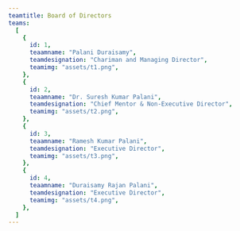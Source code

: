 ```yaml
---
teamtitle: Board of Directors
teams: 
  [
    {
      id: 1,
      teaamname: "Palani Duraisamy",
      teamdesignation: "Chariman and Managing Director",
      teamimg: "assets/t1.png",
    },
    {
      id: 2,
      teaamname: "Dr. Suresh Kumar Palani",
      teamdesignation: "Chief Mentor & Non-Executive Director",
      teamimg: "assets/t2.png",
    },
    {
      id: 3,
      teaamname: "Ramesh Kumar Palani",
      teamdesignation: "Executive Director",
      teamimg: "assets/t3.png",
    },
    {
      id: 4,
      teaamname: "Duraisamy Rajan Palani",
      teamdesignation: "Executive Director",
      teamimg: "assets/t4.png",
    },
  ]
---
```


